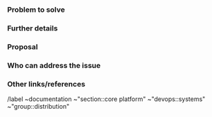 <!--

* Use this issue template for suggesting new docs or updates to existing docs.
  Note: Doc work as part of feature development is covered in the Feature Request template.

* For issues related to features of the docs.gitlab.com site, see
     https://gitlab.com/gitlab-org/gitlab-docs/-/issues/

* For information about documentation content and process, see
     https://docs.gitlab.com/development/documentation/ -->

### Problem to solve

<!-- Include the following detail as necessary:
* What product or feature(s) affected?
* What docs or doc section affected? Include links or paths.
* Is there a problem with a specific document, or a feature/process that's not addressed sufficiently in docs?
* Any other ideas or requests?
-->

### Further details

<!--
* Any concepts, procedures, reference info we could add to make it easier to successfully use GitLab?
* Include use cases, benefits, and/or goals for this work.
* If adding content: What audience is it intended for? (What roles and scenarios?)
  For ideas, see personas at https://about.gitlab.com/handbook/marketing/product-marketing/roles-personas/ or the persona labels at
  https://gitlab.com/groups/gitlab-org/-/labels?utf8=%E2%9C%93&subscribed=&search=persona%3A
-->

### Proposal

<!-- Further specifics for how can we solve the problem. -->

### Who can address the issue

<!-- What if any special expertise is required to resolve this issue? -->

### Other links/references

<!-- E.g. related GitLab issues/MRs -->

/label ~documentation ~"section::core platform" ~"devops::systems" ~"group::distribution"

